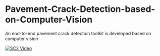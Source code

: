 # Pavement-Crack-Detection-based-on-Computer-Vision
An end-to-end pavement crack detection toolkit is developed based on computer vision

[//]: # (This may be the most platform independent comment)

<!---
your comment goes here
and here
https://user-images.githubusercontent.com/71452866/200087762-ad4f48b0-c85f-46c9-8c7e-47776d3f082b.mp4
-->


[![SC2 Video](doc/SC2_youtube.gif)](video.mp4)



